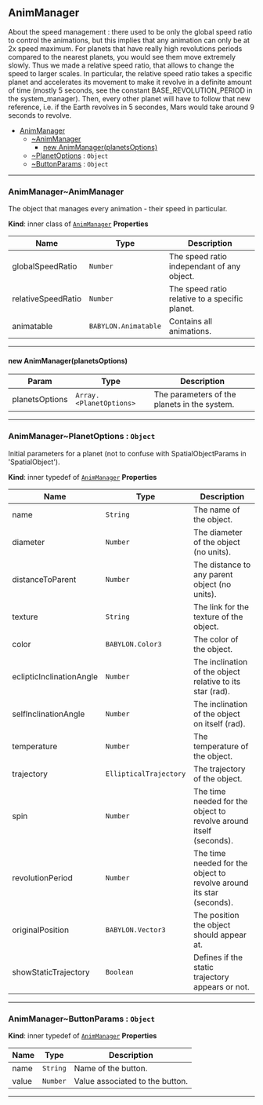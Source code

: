 <a name="module_AnimManager"></a>

## AnimManager

About the speed management : there used to be only the global
speed ratio to control the animations, but this implies that any animation
can only be at 2x speed maximum. For planets that have really high
revolutions periods compared to the nearest planets, you would see them move
extremely slowly. Thus we made a relative speed ratio, that allows to change
the speed to larger scales. In particular, the relative speed ratio takes a
specific planet and accelerates its movement to make it revolve in a definite
amount of time (mostly 5 seconds, see the constant BASE_REVOLUTION_PERIOD in
the system_manager). Then, every other planet will have to follow that new
reference, i.e. if the Earth revolves in 5 secondes, Mars would take around 9
seconds to revolve.

* [AnimManager](#module_AnimManager)
  * [~AnimManager](#module_AnimManager..AnimManager)
    * [new AnimManager(planetsOptions)](#new_module_AnimManager..AnimManager_new)
  * [~PlanetOptions](#module_AnimManager..PlanetOptions) : <code>Object</code>
  * [~ButtonParams](#module_AnimManager..ButtonParams) : <code>Object</code>

* * *

<a name="module_AnimManager..AnimManager"></a>

### AnimManager~AnimManager

The object that manages every animation - their speed in particular.

**Kind**: inner class of [<code>AnimManager</code>](#module_AnimManager)
**Properties**

| Name | Type | Description |
| --- | --- | --- |
| globalSpeedRatio | <code>Number</code> | The speed ratio independant of any object. |
| relativeSpeedRatio | <code>Number</code> | The speed ratio relative to a specific planet. |
| animatable | <code>BABYLON.Animatable</code> | Contains all animations. |

* * *

<a name="new_module_AnimManager..AnimManager_new"></a>

#### new AnimManager(planetsOptions)

| Param | Type | Description |
| --- | --- | --- |
| planetsOptions | <code>Array.&lt;PlanetOptions&gt;</code> | The parameters of the planets in the system. |

* * *

<a name="module_AnimManager..PlanetOptions"></a>

### AnimManager~PlanetOptions : <code>Object</code>

Initial parameters for a planet (not to confuse with SpatialObjectParams in 'SpatialObject').

**Kind**: inner typedef of [<code>AnimManager</code>](#module_AnimManager)
**Properties**

| Name | Type | Description |
| --- | --- | --- |
| name | <code>String</code> | The name of the object. |
| diameter | <code>Number</code> | The diameter of the object (no units). |
| distanceToParent | <code>Number</code> | The distance to any parent object (no units). |
| texture | <code>String</code> | The link for the texture of the object. |
| color | <code>BABYLON.Color3</code> | The color of the object. |
| eclipticInclinationAngle | <code>Number</code> | The inclination of the object relative to its star (rad). |
| selfInclinationAngle | <code>Number</code> | The inclination of the object on itself (rad). |
| temperature | <code>Number</code> | The temperature of the object. |
| trajectory | <code>EllipticalTrajectory</code> | The trajectory of the object. |
| spin | <code>Number</code> | The time needed for the object to revolve around itself (seconds). |
| revolutionPeriod | <code>Number</code> | The time needed for the object to revolve around its star (seconds). |
| originalPosition | <code>BABYLON.Vector3</code> | The position the object should appear at. |
| showStaticTrajectory | <code>Boolean</code> | Defines if the static trajectory appears or not. |

* * *

<a name="module_AnimManager..ButtonParams"></a>

### AnimManager~ButtonParams : <code>Object</code>

**Kind**: inner typedef of [<code>AnimManager</code>](#module_AnimManager)
**Properties**

| Name | Type | Description |
| --- | --- | --- |
| name | <code>String</code> | Name of the button. |
| value | <code>Number</code> | Value associated to the button. |

* * *
